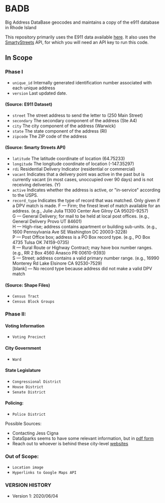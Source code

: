 # BADB
Big Address DataBase geocodes and maintains a copy of the e911 database in Rhode Island

This repository primarily uses the E911 data available [here](https://www.rigis.org/datasets/e-911-sites). It also uses the [SmartyStreets](https://www.smartystreets.com/) API, for which you will need an API key to run this code.

## In Scope
### Phase I 
* `unique_id` Internally generated identification number associated with each unique address
* `version` Last updated date. 
#### (Source: E911 Dataset)
* `street` The street address to send the letter to (250 Main Street)
* `secondary` The secondary component of the address (Ste A4)
* `city` The city component of the address (Warwick)
* `state` The state component of the address (RI)
* `zipcode` The ZIP code of the address 
#### (Source: Smarty Streets API)
* `latitude` The latitude coordinate of location (64.75233)
* `longitude` The longitude coordinate of location (-147.35297)
* `rdi` Residential Delivery Indicator (residential or commercial)
* `vacant` Indicates that a delivery point was active in the past but is currently vacant (in most cases, unoccupied over 90 days) and is not receiving deliveries. (Y)
* `active` Indicates whether the address is active, or "in-service" according to the USPS.
* `record_type` Indicates the type of record that was matched. Only given if a DPV match is made.
F — Firm; the finest level of match available for an address.
(e.g., Julie Julia 11300 Center Ave Gilroy CA 95020-9257)\
G — General Delivery; for mail to be held at local post offices.
(e.g., General Delivery Provo UT 84601)\
H — High-rise; address contains apartment or building sub-units.
(e.g., 1600 Pennsylvania Ave SE Washington DC 20003-3228)\
P — Post Office box; address is a PO Box record type.
(e.g., PO Box 4735 Tulsa OK 74159-0735)\
R — Rural Route or Highway Contract; may have box number ranges.
(e.g., RR 2 Box 4560 Anasco PR 00610-9393)\
S — Street; address contains a valid primary number range.
(e.g., 16990 Monterey Rd Lake Elsinore CA 92530-7529)\
[blank] — No record type because address did not make a valid DPV match
#### (Source: Shape Files)
* `Census Tract`
* `Census Block Groups`

### Phase II:
#### Voting Information
* `Voting Precinct`
#### City Government
* `Ward`
#### State Legislature
* `Congressional District`
* `House District`
* `Senate District`
#### Policing:
* `Police District`

Possible Sources: 
- Contacting Jess Cigna
- DataSparks seems to have some relevant information, but in [pdf form](https://datasparkri.org/maps/)
- Reach out to whoever is behind these city-level [websites](cityofnewport.com/living-in-newport/gis-mapping)

### Out of Scope:
* `Location image`
* `Hyperlinks to Google Maps API`


### VERSION HISTORY
- Version 1: 2020/06/04
